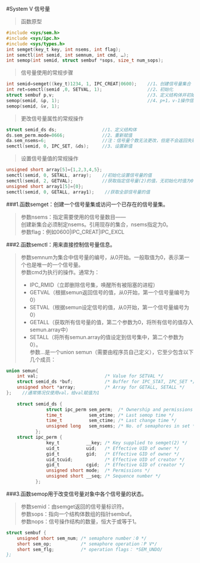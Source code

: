 #System V 信号量

>函数原型

```c
#include <sys/sem.h>
#include <sys/ipc.h>
#include <sys/types.h>
int semget(key_t key, int nsems, int flag);
int semctl(int semid, int semnum, int cmd, …);
int semop(int semid, struct sembuf *sops, size_t num_sops);
```

>信号量使用的常规步骤

```c
int semid=semget((key_t)1234, 1, IPC_CREAT|0600);    //1、创建信号量集合
int ret=semctl(semid ,0, SETVAL, 1);    			 //2、初始化
struct sembuf p,v;    								 //3、定义结构体并初始化(略)
semop(semid, &p, 1);    							 //4、p+1，v-1操作信号量
semop(semid, &v, 1);
```

>更改信号量属性的常规操作

```c
struct semid_ds ds;    				//1、定义结构体
ds.sem_perm.mode=0666;    			//2、重新赋值
da.sem_nsems=6;    					//注：信号量个数无法更改，但是不会返回失败值0
semctl(semid, 0, IPC_SET, &ds);     //3、设置新值
```

>设置信号量值的常规操作

```c
unsigned short array[5]={1,2,3,4,5};
semctl(semid, 0, SETALL, array);    //初始化设置信号量的值
semctl(semid, 2, GETVAL);    		//获取指定信号量(2)的值，无初始化时值为0
unsigned short array1[5]={0};
semctl(semid, 0, GETALL, array1);    //获取全部信号量的值
```


###1.函数semget：创建一个信号量集或访问一个已存在的信号量集。  

>参数nsems：指定需要使用的信号量数目——  
创建新集合必须制定nsems。引用现存的集合，nsems指定为0。  
参数flag：例如0600|IPC_CREAT|IPC_EXCL


###2.函数semctl：用来直接控制信号量信息。 
 
> 参数semnum为集合中信号量的编号，从0开始。一般取值为0，表示第一个也是唯一的一个信号量。  
参数cmd为执行的操作。通常为：   
> * IPC_RMID（立即删除信号集，唤醒所有被阻塞的进程）   
> * GETVAL（根据semun返回信号的值，从0开始，第一个信号量编号为0）    
> * SETVAL（根据semun设定信号的值，从0开始，第一个信号量编号为0）    
> * GETALL（获取所有信号量的值，第二个参数为0，将所有信号的值存入semun.array中）    
> * SETALL（将所有semun.array的值设定到信号集中，第二个参数为0）。    
>       参数…是一个union semun（需要由程序员自己定义），它至少包含以下几个成员：

```c
union semun{
    int val;                         /* Value for SETVAL */
    struct semid_ds *buf;     		 /* Buffer for IPC_STAT, IPC_SET */
    unsigned short *array;    		 /* Array for GETALL, SETALL */
};    //通常情况仅使用val，给val赋值为1
         
    struct semid_ds {
               struct ipc_perm sem_perm;  /* Ownership and permissions */
               time_t          sem_otime; /* Last semop time */
               time_t          sem_ctime; /* Last change time */
               unsigned long   sem_nsems; /* No. of semaphores in set */
           };
    struct ipc_perm {
               key_t          __key; /* Key supplied to semget(2) */
               uid_t          uid;	 /* Effective UID of owner */
               gid_t          gid;	 /* Effective GID of owner */
               uid_tcuid;  			 /* Effective UID of creator */
               gid_t          cgid;	 /* Effective GID of creator */
               unsigned short mode;  /* Permissions */
               unsigned short __seq; /* Sequence number */
           };
```


###3.函数semop用于改变信号量对象中各个信号量的状态。
  
>参数semid：由semget返回的信号量标识符。   
参数sops：指向一个结构体数组的指针sembuf。  
参数nops：信号操作结构的数量，恒大于或等于1。

```c
struct sembuf {
    unsigned short sem_num; /* semaphore number：0 */
    short sem_op; 			/* semaphore operation：P V*/
    short sem_flg; 			/* operation flags： *SEM_UNDO/
};
```



